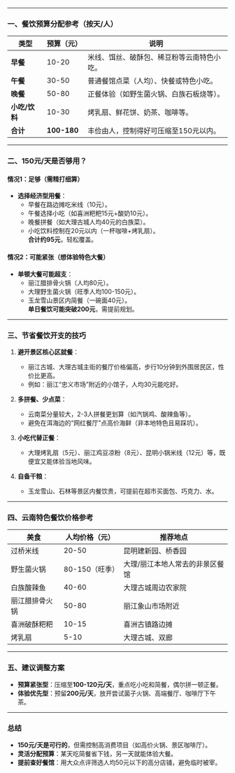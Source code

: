 
---
### **一、餐饮预算分配参考（按天/人）**
| **类型**       | **预算（元）** | **说明**                                |
|----------------|--------------|----------------------------------------|
| **早餐**       | 10-20        | 米线、饵丝、破酥包、稀豆粉等云南特色小吃。     |
| **午餐**       | 30-50        | 普通餐馆点菜（人均）、快餐或特色小吃。         |
| **晚餐**       | 50-80        | 正餐体验（如野生菌火锅、白族石板烧等）。       |
| **小吃/饮料**  | 10-30        | 烤乳扇、鲜花饼、奶茶、咖啡等。              |
| **合计**       | **100-180**  | 丰俭由人，控制得好可压缩至150元以内。        |

---
### **二、150元/天是否够用？**
#### **情况1：足够（需精打细算）**
- **选择经济型用餐**：  
  - 早餐在路边摊吃米线（10元）。  
  - 午餐选择小吃（如喜洲粑粑15元+酸奶10元）。  
  - 晚餐拼餐（如大理古城人均40元的白族菜）。  
  - 小吃饮料控制在20元以内（一杯咖啡+烤乳扇）。  
  **合计约95元**，轻松覆盖。

#### **情况2：可能紧张（想体验特色大餐）**  
- **单顿大餐可能超支**：  
  - 丽江腊排骨火锅（人均80元）。  
  - 大理野生菌火锅（旺季人均100-150元）。  
  - 玉龙雪山景区内简餐（一碗面40元）。  
  **单日餐饮可能突破200元**，需提前规划。

---
### **三、节省餐饮开支的技巧**
1. **避开景区核心区就餐**：  
   - 丽江古城、大理古城主街的餐厅价格偏高，步行10分钟到外围居民区，性价比更高。  
   - 例如：丽江“忠义市场”附近的小馆子，人均30元能吃好。

2. **多拼餐、少点菜**：  
   - 云南菜分量较大，2-3人拼餐更划算（如汽锅鸡、酸辣鱼等）。  
   - 避免在洱海边的“网红餐厅”点高价海鲜（非本地特色且易踩坑）。

3. **小吃代替正餐**：  
   - 大理烤乳扇（5元）、丽江鸡豆凉粉（8元）、昆明小锅米线（12元）等，既便宜又能体验当地风味。

4. **自备干粮**：  
   - 玉龙雪山、石林等景区内餐饮贵，可提前在超市买面包、巧克力、水。

---
### **四、云南特色餐饮价格参考**
| **美食**         | **人均价格（元）** | **推荐地点**                |
|------------------|------------------|---------------------------|
| 过桥米线         | 20-50            | 昆明建新园、桥香园            |
| 野生菌火锅       | 80-150（旺季）   | 大理/丽江本地人常去的非景区餐馆 |
| 白族酸辣鱼       | 40-60            | 大理古城周边农家院            |
| 丽江腊排骨火锅   | 50-80            | 丽江象山市场附近              |
| 喜洲破酥粑粑     | 10-15            | 喜洲古镇路边摊                |
| 烤乳扇           | 5-10             | 大理古城、双廊                |

---
### **五、建议调整方案**
- **预算紧张型**：压缩至**100-120元/天**，重点吃小吃和简餐，偶尔拼一顿正餐。  
- **体验优先型**：预留**200元/天**，放开尝试菌子火锅、高端餐厅、咖啡厅下午茶。  

---
### **总结**
- **150元/天是可行的**，但需控制高消费项目（如高价火锅、景区咖啡厅）。  
- **灵活分配预算**：某天吃简餐省下钱，另一天就能体验大餐。  
- **提前查好餐馆**：用大众点评筛选人均50元以下的高分店铺，避免临时被宰。  
